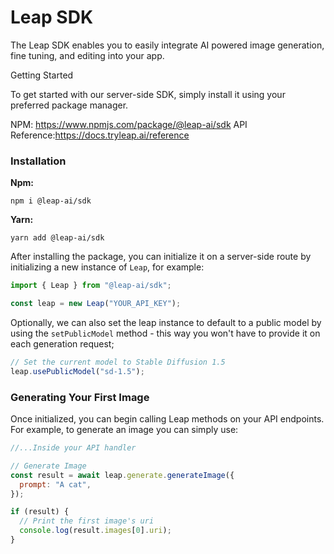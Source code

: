 # Leap SDK

The Leap SDK enables you to easily integrate AI powered image generation, fine tuning, and editing into your app.

Getting Started

To get started with our server-side SDK, simply install it using your preferred package manager.

NPM: <https://www.npmjs.com/package/@leap-ai/sdk>
API Reference:<https://docs.tryleap.ai/reference>

### Installation

**Npm:**

```shell
npm i @leap-ai/sdk
```

**Yarn:**

```shell
yarn add @leap-ai/sdk
```

After installing the package, you can initialize it on a server-side route by initializing a new instance of `Leap`, for example:

```typescript
import { Leap } from "@leap-ai/sdk";

const leap = new Leap("YOUR_API_KEY");
```

Optionally, we can also set the leap instance to default to a public model by using the `setPublicModel` method - this way you won't have to provide it on each generation request;

```typescript
// Set the current model to Stable Diffusion 1.5
leap.usePublicModel("sd-1.5");
```

### Generating Your First Image

Once initialized, you can begin calling Leap methods on your API endpoints. For example, to generate an image you can simply use:

```javascript
//...Inside your API handler

// Generate Image
const result = await leap.generate.generateImage({
  prompt: "A cat",
});

if (result) {
  // Print the first image's uri
  console.log(result.images[0].uri);
}
```
